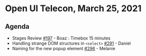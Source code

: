 # Open UI Telecon, March 25, 2021

## Agenda
- Stages Review [#197](https://github.com/WICG/open-ui/issues/197#issuecomment-805325438) - Boaz : Timebox 15 minutes
- Handling strange DOM structures in `<select>` [#291](https://github.com/WICG/open-ui/issues/291) - Daniel
- Naming for the new popup element [#296](https://github.com/WICG/open-ui/issues/296) - Melanie
